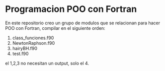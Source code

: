 # Programacion POO con Fortran
En este repositorio creo un grupo de modulos que se relacionan para hacer POO con Fortran, compilar en el siguiente orden:

1. class_funciones.f90
2. NewtonRaphson.f90
3. hairyBH.f90
4. test.f90

el 1,2,3 no necesitan un output, solo el 4.
